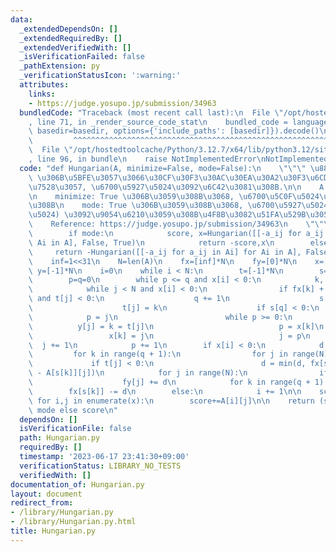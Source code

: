 ```yaml
---
data:
  _extendedDependsOn: []
  _extendedRequiredBy: []
  _extendedVerifiedWith: []
  _isVerificationFailed: false
  _pathExtension: py
  _verificationStatusIcon: ':warning:'
  attributes:
    links:
    - https://judge.yosupo.jp/submission/34963
  bundledCode: "Traceback (most recent call last):\n  File \"/opt/hostedtoolcache/Python/3.12.7/x64/lib/python3.12/site-packages/onlinejudge_verify/documentation/build.py\"\
    , line 71, in _render_source_code_stat\n    bundled_code = language.bundle(stat.path,\
    \ basedir=basedir, options={'include_paths': [basedir]}).decode()\n          \
    \         ^^^^^^^^^^^^^^^^^^^^^^^^^^^^^^^^^^^^^^^^^^^^^^^^^^^^^^^^^^^^^^^^^^^^^^^^^^^^^^^^^\n\
    \  File \"/opt/hostedtoolcache/Python/3.12.7/x64/lib/python3.12/site-packages/onlinejudge_verify/languages/python.py\"\
    , line 96, in bundle\n    raise NotImplementedError\nNotImplementedError\n"
  code: "def Hungarian(A, minimize=False, mode=False):\n    \"\"\" \u884C\u5217 A\
    \ \u306B\u5BFE\u3057\u3066\u30CF\u30F3\u30AC\u30EA\u30A2\u30F3\u6CD5\u3092\u9069\
    \u7528\u3057, \u6700\u5927\u5024\u3092\u6C42\u3081\u308B.\n\n    A: \u884C\u5217\
    \n    minimize: True \u306B\u3059\u308B\u3068, \u6700\u5C0F\u5024\u3092\u6C42\u3081\
    \u308B\n    mode: True \u306B\u3059\u308B\u3068, \u6700\u5927\u5024 (\u6700\u5C0F\
    \u5024) \u3092\u9054\u6210\u3059\u308B\u4F8B\u3082\u51FA\u529B\u3059\u308B.\n\n\
    \    Reference: https://judge.yosupo.jp/submission/34963\n    \"\"\"\n    if minimize:\n\
    \        if mode:\n            score, x=Hungarian([[-a_ij for a_ij in Ai] for\
    \ Ai in A], False, True)\n            return -score,x\n        else:\n       \
    \     return -Hungarian([[-a_ij for a_ij in Ai] for Ai in A], False, False)\n\n\
    \    inf=1<<31\n    N=len(A)\n    fx=[inf]*N\n    fy=[0]*N\n    x=[-1]*N\n   \
    \ y=[-1]*N\n    i=0\n    while i < N:\n        t=[-1]*N\n        s=[i]*(N + 1)\n\
    \        p=q=0\n        while p <= q and x[i] < 0:\n            k, j = s[p], 0\n\
    \            while j < N and x[i] < 0:\n                if fx[k] + fy[j] == A[k][j]\
    \ and t[j] < 0:\n                    q += 1\n                    s[q] = y[j]\n\
    \                    t[j] = k\n                    if s[q] < 0:\n            \
    \            p = j\n                        while p >= 0:\n                  \
    \          y[j] = k = t[j]\n                            p = x[k]\n           \
    \                 x[k] = j\n                            j = p\n              \
    \  j += 1\n            p += 1\n        if x[i] < 0:\n            d = inf\n   \
    \         for k in range(q + 1):\n                for j in range(N):\n       \
    \             if t[j] < 0:\n                        d = min(d, fx[s[k]] + fy[j]\
    \ - A[s[k]][j])\n            for j in range(N):\n                if t[j] >= 0:\n\
    \                    fy[j] += d\n            for k in range(q + 1):\n        \
    \        fx[s[k]] -= d\n        else:\n            i += 1\n\n    score=0\n   \
    \ for i,j in enumerate(x):\n        score+=A[i][j]\n\n    return (score,x) if\
    \ mode else score\n"
  dependsOn: []
  isVerificationFile: false
  path: Hungarian.py
  requiredBy: []
  timestamp: '2023-06-17 23:41:30+09:00'
  verificationStatus: LIBRARY_NO_TESTS
  verifiedWith: []
documentation_of: Hungarian.py
layout: document
redirect_from:
- /library/Hungarian.py
- /library/Hungarian.py.html
title: Hungarian.py
---
```

